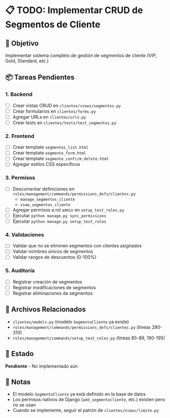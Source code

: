 # 📋 TODO: Implementar CRUD de Segmentos de Cliente

## 🎯 Objetivo
Implementar sistema completo de gestión de segmentos de cliente (VIP, Gold, Standard, etc.)

## 📦 Tareas Pendientes

### 1. Backend
- [ ] Crear vistas CRUD en `clientes/views/segmentos.py`
- [ ] Crear formularios en `clientes/forms.py`
- [ ] Agregar URLs en `clientes/urls.py`
- [ ] Crear tests en `clientes/tests/test_segmentos.py`

### 2. Frontend
- [ ] Crear template `segmentos_list.html`
- [ ] Crear template `segmento_form.html`
- [ ] Crear template `segmento_confirm_delete.html`
- [ ] Agregar estilos CSS específicos

### 3. Permisos
- [ ] Descomentar definiciones en `roles/management/commands/permissions_defs/clientes.py`
  - `manage_segmentos_cliente`
  - `view_segmentos_cliente`
- [ ] Agregar permisos a rol `admin` en `setup_test_roles.py`
- [ ] Ejecutar `python manage.py sync_permissions`
- [ ] Ejecutar `python manage.py setup_test_roles`

### 4. Validaciones
- [ ] Validar que no se eliminen segmentos con clientes asignados
- [ ] Validar nombres únicos de segmentos
- [ ] Validar rangos de descuentos (0-100%)

### 5. Auditoría
- [ ] Registrar creación de segmentos
- [ ] Registrar modificaciones de segmentos
- [ ] Registrar eliminaciones de segmentos

## 🔗 Archivos Relacionados
- `clientes/models.py` (modelo `SegmentoCliente` ya existe)
- `roles/management/commands/permissions_defs/clientes.py` (líneas 280-310)
- `roles/management/commands/setup_test_roles.py` (líneas 85-89, 190-195)

## 📅 Estado
**Pendiente** - No implementado aún

## 📌 Notas
- El modelo `SegmentoCliente` ya está definido en la base de datos
- Los permisos nativos de Django (`add_segmentocliente`, etc.) existen pero no se usan
- Cuando se implemente, seguir el patrón de `clientes/views/limite.py`